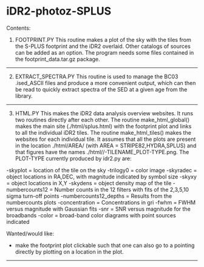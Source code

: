 # iDR2-photoz-SPLUS
Contents:

1. FOOTPRINT.PY 
This routine makes a plot of the sky with the tiles from the S-PLUS footprint and the iDR2 overlaid. Other catalogs of sources can be added as an option. The program needs some files contained in the footprint_data.tar.gz package.
---
2. EXTRACT_SPECTRA.PY 
This routine is used to manage the BC03 .ised_ASCII files and produce a more convenient output, which can then be read to quickly extract spectra of the SED at a given age from the library. 
---
3. HTML.PY 
This makes the iDR2 data analysis overview websites. It runs two routines directly after each other. The routine make_html_global() makes the main site (./html/splus.html) with the footprint plot and links to all the individual iDR2 tiles. The routine make_html_tiles() makes the websites for each individual tile. It assumes that all the plots are present in the location ./html/AREA/ (with AREA = STRIPE82,HYDRA,SPLUS) and that figures have the names ./html/<AREA>/<AREA>-TILENAME_PLOT-TYPE.png. The PLOT-TYPE currently produced by idr2.py are:
  
-skyplot = location of the tile on the sky
-trilogy0 = color image
-skyradec = object locations in RA,DEC, with magnitude indicated by symbol size
-skyxy = object locations in X,Y
-skydens = object density map of the tile
-numbercounts12 = Number counts in the 12 filters with fits of the 2,3,5,10 sigma turn-off points
-numbercounts12_depths = Results from the numbercounts plots
-concentration = Concentrations in gri
-fwhm = FWHM versus magnitude with Gaussian fits 
-snr = SNR versus magnitude for the broadbands
-color = broad-band color diagrams with point sources indicated

Wanted/would like:
- make the footprint plot clickable such that one can also go to a pointing directly by plotting on a location in the plot.
---

